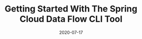 ---
date: '2020-07-17'
description: We get it. You like Spring Cloud Data Flow for Kubernetes (https://dataflow.spring.io/),
  but you also like to ‘flow’. You know every IDE keyboard shortcut. To others, your
  terminal screen looks like something out of The Matrix. GUI dashboards make you
  wince. Not a problem. Spring Cloud Data Flow includes a fully-featured command-line
  interface that you can use to keep your browser tab-count low and your productivity
  high. Let Ben Wilcock (@benbravo73) show you where to find the Spring Cloud Data
  Flow Shell and how to get started using it.
lastmod: '2020-09-17'
patterns:
- Eventing
tags:
- Spring
- Event Streaming
- Kubernetes
- Messaging and Integration
title: Getting Started With The Spring Cloud Data Flow CLI Tool
youtube_id: 2RGDCNbXBrg
---